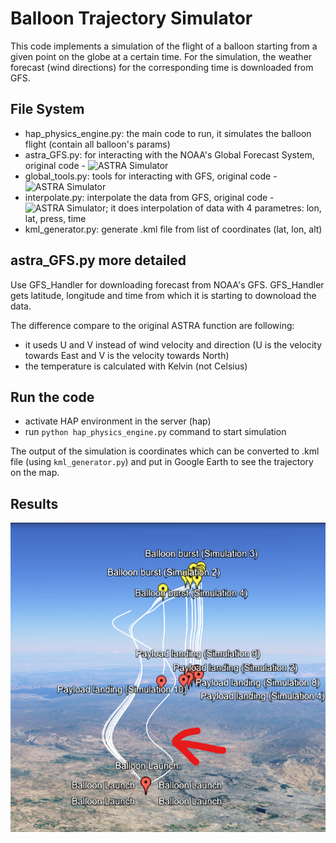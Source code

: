 # Balloon Trajectory Simulator

This code implements a simulation of the flight of a balloon starting from a given point on the globe at a certain time. For the simulation, the weather forecast (wind directions) for the corresponding time is downloaded from GFS.

## File System

* hap_physics_engine.py: the main code to run, it simulates the balloon flight (contain all balloon's params)
* astra_GFS.py: for interacting with the NOAA's Global Forecast System, original code - ![ASTRA Simulator](https://github.com/sobester/astra_simulator)
* global_tools.py: tools for interacting with GFS, original code - ![ASTRA Simulator](https://github.com/sobester/astra_simulator)
* interpolate.py: interpolate the data from GFS, original code - ![ASTRA Simulator](https://github.com/sobester/astra_simulator); it does interpolation of data with 4 parametres: lon, lat, press, time
* kml_generator.py: generate .kml file from list of coordinates (lat, lon, alt)

## astra_GFS.py more detailed

Use GFS_Handler for downloading forecast from NOAA's GFS. GFS_Handler gets latitude, longitude and time from which it is starting to downoload the data. 

The difference compare to the original ASTRA function are following:
* it useds U and V instead of wind velocity and direction (U is the velocity towards East and V is the velocity towards North)
* the temperature is calculated with Kelvin (not Celsius)

## Run the code 
* activate HAP environment in the server (hap)
* run `python hap_physics_engine.py` command  to start simulation

The output of the simulation is coordinates which can be converted to .kml file (using `kml_generator.py`) and put in Google Earth to see the trajectory on the map.

## Results
![Our simulation (showed in arrow) vs ASTRA simulation](imgs/experiment.png)
